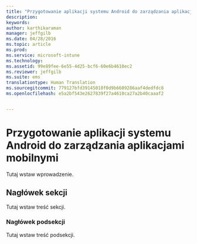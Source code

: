 ```yaml
---
title: "Przygotowanie aplikacji systemu Android do zarządzania aplikacjami mobilnymi | Microsoft Intune"
description: 
keywords: 
author: karthikaraman
manager: jeffgilb
ms.date: 04/28/2016
ms.topic: article
ms.prod: 
ms.service: microsoft-intune
ms.technology: 
ms.assetid: 99e89fee-6e55-4d25-bcf6-60e6b4610ec2
ms.reviewer: jeffgilb
ms.suite: ems
translationtype: Human Translation
ms.sourcegitcommit: 779127bfd39145010f0d9b6609286aaf4dedfdc8
ms.openlocfilehash: e5a2bf543e2627839f27a4610ca27a2b40caaaf2


---
```


# Przygotowanie aplikacji systemu Android do zarządzania aplikacjami mobilnymi
Tutaj wstaw wprowadzenie.

## Nagłówek sekcji
Tutaj wstaw treść sekcji.

### Nagłówek podsekcji
Tutaj wstaw treść podsekcji.




<!--HONumber=Jun16_HO4-->


